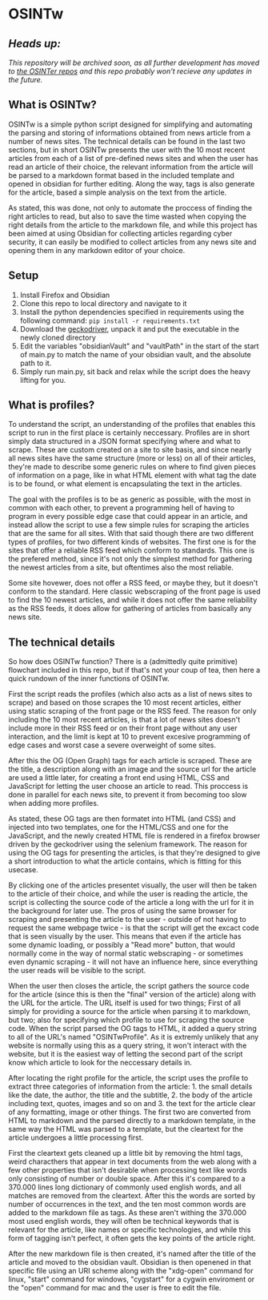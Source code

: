 # OSINTw

## *Heads up:*
*This repository will be archived soon, as all further development has moved to
[the OSINTer repos](https://github.com/bertmad3400/OSINTer) and this repo
probably won't recieve any updates in the future.*

## What is OSINTw?
OSINTw is a simple python script designed for simplifying and automating the
parsing and storing of informations obtained from news article from a number of
news sites. The technical details can be found in the last two sections, but in
short OSINTw presents the user with the 10 most recent articles from each of a
list of pre-defined news sites and when the user has read an article of their
choice, the relevant information from the article will be parsed to a markdown
format based in the included template and opened in obsidian for further editing.
Along the way, tags is also generate for the article, based a simple analysis on
the text from the article.

As stated, this was done, not only to automate the proccess of finding the right
articles to read, but also to save the time wasted when copying the right
details from the article to the markdown file, and while this project has been
aimed at using Obsidian for collecting articles regarding cyber security, it can
easily be modified to collect articles from any news site and opening them in
any markdown editor of your choice.

## Setup
1. Install Firefox and Obsidian
2. Clone this repo to local directory and navigate to it
3. Install the python dependencies specified in requirements using the following
   command:
   `pip install -r requirements.txt`
4. Download the [geckodriver](https://github.com/mozilla/geckodriver/releases),
   unpack it and put the executable in the newly cloned directory
6. Edit the variables "obsidianVault" and "vaultPath" in the start of the start
   of main.py to match the name of your obsidian vault, and the absolute path
   to it.
7. Simply run main.py, sit back and relax while the script does the heavy
   lifting for you.


## What is profiles?
To understand the script, an understanding of the profiles that enables this
script to run in the first place is certainly neccessary. Profiles are in short
simply data structured in a JSON format specifying where and what to scrape.
These are custom created on a site to site basis, and since nearly all news
sites have the same structure (more or less) on all of their articles, they're
made to describe some generic rules on where to find given pieces of information
on a page, like in what HTML element with what tag the date is to be found, or
what element is encapsulating the text in the articles.

The goal with the profiles is to be as generic as possible, with the most in
common with each other, to prevent a programming hell of having to program in
every possible edge case that could appear in an article, and instead allow the
script to use a few simple rules for scraping the articles that are the same for
all sites. With that said though there are two different types of profiles, for
two different kinds of websites. The first one is for the sites that offer a
reliable RSS feed which conform to standards. This one is the prefered method,
since it's not only the simplest method for gathering the newest articles from a
site, but oftentimes also the most reliable.

Some site hovewer, does not offer a RSS feed, or maybe they, but it doesn't
conform to the standard. Here classic webscraping of the front page is used to
find the 10 newest articles, and while it does not offer the same reliability as
the RSS feeds, it does allow for gathering of articles from basically any
news site.

## The technical details
So how does OSINTw function? There is a (admittedly quite primitive) flowchart
included in this repo, but if that's not your coup of tea, then here a quick
rundown of the inner functions of OSINTw.

First the script reads the profiles (which also acts as a list of news sites to
scrape) and based on those scrapes the 10 most recent articles, either using
static scraping of the front page or the RSS feed. The reason for only including
the 10 most recent articles, is that a lot of news sites doesn't include more in
their RSS feed or on their front page without any user interaction, and the limit
is kept at 10 to prevent excesive programming of edge cases and worst case a severe
overweight of some sites.

After this the OG (Open Graph) tags for each article is scraped. These are the
title, a description along with an image and the source url for the article are
used a little later, for creating a front end using HTML, CSS and JavaScript for
letting the user choose an article to read. This proccess is done in parallel for
each news site, to prevent it from becoming too slow when adding more profiles.

As stated, these OG tags are then formatet into HTML (and CSS) and injected into
two templates, one for the HTML/CSS and one for the JavaScript, and the newly
created HTML file is rendered in a firefox browser driven by the geckodriver
using the selenium framework. The reason for using the OG tags for presenting
the articles, is that they're designed to give a short introduction to what the
article contains, which is fitting for this usecase.

By clicking one of the articles presentet visually, the user will then be taken
to the article of their choice, and while the user is reading the article, the
script is collecting the source code of the article a long with the url for it
in the background for later use. The pros of using the same browser for scraping
and presenting the article to the user - outside of not having to request the
same webpage twice - is that the script will get the excact code that is seen
visually by the user. This means that even if the article has some dynamic
loading, or possibly a "Read more" button, that would normally come in the way
of normal static webscraping - or sometimes even dynamic scraping - it will not
have an influence here, since everything the user reads will be visible to the
script.

When the user then closes the article, the script gathers the source code for
the article (since this is then the "final" version of the article) along with
the URL for the article. The URL itself is used for two things; First of all
simply for providing a source for the article when parsing it to markdown, but
two; also for specifying which profile to use for scraping the source code. When
the script parsed the OG tags to HTML, it added a query string to all of the
URL's named "OSINTwProfile". As it is extremly unlikely that any website is
normally using this as a query string, it won't interact with the website, but
it is the easiest way of letting the second part of the script know which
article to look for the neccessary details in.

After locating the right profile for the article, the script uses the profile to
extract three categories of information from the article: 1. the small details
like the date, the author, the title and the subtitle, 2. the body of the
article including text, quotes, images and so on and 3. the text for the
article clear of any formatting, image or other things. The first two are
converted from HTML to markdown and the parsed directly to a markdown template,
in the same way the HTML was parsed to a template, but the cleartext for the article
undergoes a little processing first.

First the cleartext gets cleaned up a little bit by removing the html tags, weird
characthers that appear in text documents from the web along with a few other
properties that isn't desirable when processing text like words only consisting
of number or double space. After this it's compared to a 370.000 lines long
dictionary of commonly used english words, and all matches are removed from the
cleartext. After this the words are sorted by number of occurrences in the text,
and the ten most common words are added to the markdown file as tags. As these
aren't withing the 370.000 most used english words, they will often be technical
keywords that is relevant for the article, like names or specific technologies,
and while this form of tagging isn't perfect, it often gets the key points of
the article right.

After the new markdown file is then created, it's named after the title of the
article and moved to the obsidian vault. Obsidian is then openened in that
specific file using an URI scheme along with the "xdg-open" command for linux,
"start" command for windows, "cygstart" for a cygwin enviroment or the "open"
command for mac and the user is free to edit the file.
